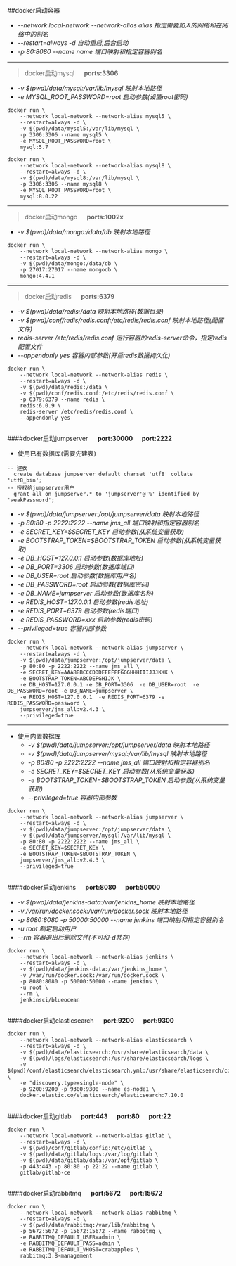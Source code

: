 ##docker启动容器
* *--network local-network --network-alias alias  指定需要加入的网络和在网络中的别名*
* *--restart=always -d 自动重启,后台启动*
* *-p 80:8080 --name name 端口映射和指定容器别名*
---
>docker启动mysql &emsp; **ports:3306**
* *-v $(pwd)/data/mysql:/var/lib/mysql 映射本地路径*
* *-e MYSQL_ROOT_PASSWORD=root 启动参数(设置root密码)*
```
docker run \
    --network local-network --network-alias mysql5 \
    --restart=always -d \
    -v $(pwd)/data/mysql5:/var/lib/mysql \
    -p 3306:3306 --name mysql5 \
    -e MYSQL_ROOT_PASSWORD=root \
    mysql:5.7
```
``` shell script
docker run \
    --network local-network --network-alias mysql8 \
    --restart=always -d \
    -v $(pwd)/data/mysql8:/var/lib/mysql \
    -p 3306:3306 --name mysql8 \
    -e MYSQL_ROOT_PASSWORD=root \
    mysql:8.0.22 
```
---
>docker启动mongo &emsp; **ports:1002x**
* *-v $(pwd)/data/mongo:/data/db 映射本地路径*
```
docker run \
    --network local-network --network-alias mongo \
    --restart=always -d \
    -v $(pwd)/data/mongo:/data/db \
    -p 27017:27017 --name mongodb \
    mongo:4.4.1
```
---
>docker启动redis &emsp; **ports:6379**
* *-v $(pwd)/data/redis:/data 映射本地路径(数据目录)*
* *-v $(pwd)/conf/redis/redis.conf:/etc/redis/redis.conf 映射本地路径(配置文件)*
* *redis-server /etc/redis/redis.conf 运行容器的redis-server命令，指定redis配置文件*
* *--appendonly yes 容器内部参数(开启redis数据持久化)*
```
docker run \
    --network local-network --network-alias redis \
    --restart=always -d \
    -v $(pwd)/data/redis:/data \
    -v $(pwd)/conf/redis.conf:/etc/redis/redis.conf \
    -p 6379:6379 --name redis \
    redis:6.0.9 \
    redis-server /etc/redis/redis.conf \
    --appendonly yes
```
##
####docker启动jumpserver &emsp; **port:30000 &emsp; port:2222**
* 使用已有数据库(需要先建表)
``` mysql
-- 建表 
  create database jumpserver default charset 'utf8' collate 'utf8_bin';
-- 授权给jumpserver用户 
  grant all on jumpserver.* to 'jumpserver'@'%' identified by 'weakPassword';
```
  * *-v $(pwd)/data/jumpserver:/opt/jumpserver/data 映射本地路径*
  * *-p 80:80 -p 2222:2222 --name jms_all 端口映射和指定容器别名*
  * *-e SECRET_KEY=$SECRET_KEY 启动参数(从系统变量获取)*
  * *-e BOOTSTRAP_TOKEN=$BOOTSTRAP_TOKEN 启动参数(从系统变量获取)*
  * *-e DB_HOST=127.0.0.1 启动参数(数据库地址)*
  * *-e DB_PORT=3306 启动参数(数据库端口)*
  * *-e DB_USER=root 启动参数(数据库用户名)*
  * *-e DB_PASSWORD=root 启动参数(数据库密码)*
  * *-e DB_NAME=jumpserver 启动参数(数据库名称)*
  * *-e REDIS_HOST=127.0.0.1 启动参数(redis地址)*
  * *-e REDIS_PORT=6379 启动参数(redis端口)*
  * *-e REDIS_PASSWORD=xxx 启动参数(redis密码)*
  * *--privileged=true 容器内部参数*
```
docker run \
    --network local-network --network-alias jumpserver \
    --restart=always -d \
    -v $(pwd)/data/jumpserver:/opt/jumpserver/data \
    -p 80:80 -p 2222:2222 --name jms_all \
    -e SECRET_KEY=AAABBBCCCDDDEEEFFFGGGHHHIIIJJJKKK \
    -e BOOTSTRAP_TOKEN=ABCDEFGHIJK \
    -e DB_HOST=127.0.0.1 -e DB_PORT=3306  -e DB_USER=root  -e DB_PASSWORD=root -e DB_NAME=jumpserver \
    -e REDIS_HOST=127.0.0.1  -e REDIS_PORT=6379 -e REDIS_PASSWORD=password \
    jumpserver/jms_all:v2.4.3 \
    --privileged=true
```
---
* 使用内置数据库
  * *-v $(pwd)/data/jumpserver:/opt/jumpserver/data 映射本地路径*
  * *-v $(pwd)/data/jumpserver/mysql:/var/lib/mysql 映射本地路径*
  * *-p 80:80 -p 2222:2222 --name jms_all 端口映射和指定容器别名*
  * *-e SECRET_KEY=$SECRET_KEY 启动参数(从系统变量获取)*
  * *-e BOOTSTRAP_TOKEN=$BOOTSTRAP_TOKEN 启动参数(从系统变量获取)*
  * *--privileged=true 容器内部参数*
```
docker run \
    --network local-network --network-alias jumpserver \
    --restart=always -d \
    -v $(pwd)/data/jumpserver:/opt/jumpserver/data \
    -v $(pwd)/data/jumpserver/mysql:/var/lib/mysql \
    -p 80:80 -p 2222:2222 --name jms_all \
    -e SECRET_KEY=$SECRET_KEY \
    -e BOOTSTRAP_TOKEN=$BOOTSTRAP_TOKEN \
    jumpserver/jms_all:v2.4.3 \
    --privileged=true 
```
##
####docker启动jenkins &emsp; **port:8080 &emsp; port:50000**
  * *-v $(pwd)/data/jenkins-data:/var/jenkins_home 映射本地路径*
  * *-v /var/run/docker.sock:/var/run/docker.sock 映射本地路径*
  * *-p 8080:8080  -p 50000:50000 --name jenkins 端口映射和指定容器别名*
  * *-u root 制定启动用户*
  * *--rm 容器退出后删除文件(不可和-d共存)*
```
docker run \
    --network local-network --network-alias jenkins \
    --restart=always -d \
    -v $(pwd)/data/jenkins-data:/var/jenkins_home \
    -v /var/run/docker.sock:/var/run/docker.sock \
    -p 8080:8080 -p 50000:50000 --name jenkins \
    -u root \
    --rm \
    jenkinsci/blueocean 
```
##
####docker启动elasticsearch &emsp; **port:9200 &emsp; port:9300**
```
docker run \
    --network local-network --network-alias elasticsearch \
    --restart=always -d \
    -v $(pwd)/data/elasticsearch:/usr/share/elasticsearch/data \
    -v $(pwd)/logs/elasticsearch:/usr/share/elasticsearch/logs \
    -v $(pwd)/conf/elasticsearch/elasticsearch.yml:/usr/share/elasticsearch/config/elasticsearch.yml \
    -e "discovery.type=single-node" \
    -p 9200:9200 -p 9300:9300 --name es-node1 \
    docker.elastic.co/elasticsearch/elasticsearch:7.10.0
```
##
####docker启动gitlab &emsp; **port:443 &emsp; port:80 &emsp; port:22**
```
docker run \
    --network local-network --network-alias gitlab \
    --restart=always -d \
    -v $(pwd)/conf/gitlab/config:/etc/gitlab \
    -v $(pwd)/data/gitlab/logs:/var/log/gitlab \
    -v $(pwd)/data/gitlab/data:/var/opt/gitlab \
    -p 443:443 -p 80:80 -p 22:22 --name gitlab \
    gitlab/gitlab-ce
```
##
####docker启动rabbitmq &emsp; **port:5672 &emsp; port:15672**
```
docker run \
    --network local-network --network-alias rabbitmq \
    --restart=always -d \
    -v $(pwd)/data/rabbitmq:/var/lib/rabbitmq \
    -p 5672:5672 -p 15672:15672 --name rabbitmq \
    -e RABBITMQ_DEFAULT_USER=admin \
    -e RABBITMQ_DEFAULT_PASS=admin \
    -e RABBITMQ_DEFAULT_VHOST=crabapples \
    rabbitmq:3.8-management
```